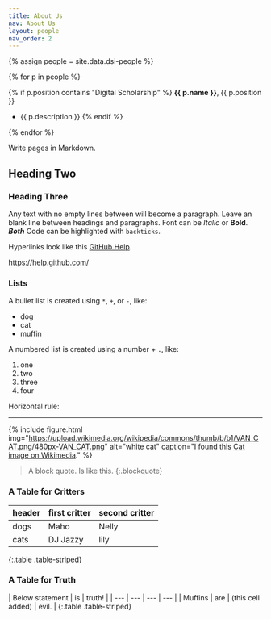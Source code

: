 ```yaml
---
title: About Us
nav: About Us
layout: people
nav_order: 2
---
```


{% assign people = site.data.dsi-people %}

{% for p in people %}

{% if p.position contains "Digital Scholarship" %}
**{{ p.name }}**, {{ p.position }}
- {{ p.description }}
{% endif %}

{% endfor %}


Write pages in Markdown.

## Heading Two 

### Heading Three

Any text with no empty lines between will become a paragraph.
Leave an blank line between headings and paragraphs.
Font can be *Italic* or **Bold**. ***Both***
Code can be highlighted with `backticks`.

Hyperlinks look like this [GitHub Help](https://help.github.com/).

<https://help.github.com/>

### Lists 

A bullet list is created using `*`, `+`, or `-`, like:

- dog
- cat
- muffin

A numbered list is created using a number + `.`, like:

1. one
2. two
6. three
2. four

Horizontal rule:

--------------

{% include figure.html img="https://upload.wikimedia.org/wikipedia/commons/thumb/b/b1/VAN_CAT.png/480px-VAN_CAT.png" alt="white cat" caption="I found this [Cat image on Wikimedia](https://commons.wikimedia.org/wiki/File:VAN_CAT.png)." %}

> A block quote.
> Is like this.
{:.blockquote}

### A Table for Critters

| header | first critter | second critter |
| --- | --- | --- |
| dogs | Maho | Nelly |
| cats | DJ Jazzy | lily |
{:.table .table-striped}

### A Table for Truth

| Below statement | is | truth! |
| --- | --- | --- | --- |
| Muffins | are | (this cell added) | evil. |
{:.table .table-striped}


